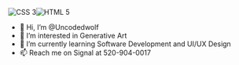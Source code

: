 ![CSS 3](https://img.shields.io/badge/-CSS3-1572B6?style=for-the-badge&logo=CSS3)![HTML 5](https://img.shields.io/badge/-HTML5-E34F26?style=for-the-badge&logo=HTML5&logoColor=whitesmoke)

- 👋 Hi, I’m @Uncodedwolf 
- 👀 I’m interested in Generative Art
- 🌱 I’m currently learning Software Development and UI/UX Design
- 📫 Reach me on Signal at 520-904-0017

<!---
Uncodedwolf/Uncodedwolf is a ✨ special ✨ repository because its `README.md` (this file) appears on your GitHub profile.
You can click the Preview link to take a look at your changes.
--->
